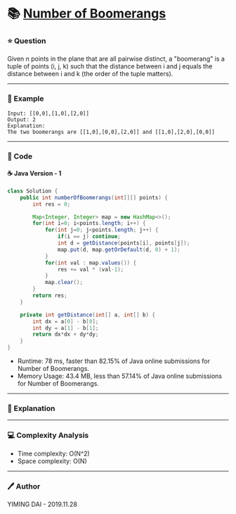 # :books: [Number of Boomerangs](https://leetcode.com/problems/number-of-boomerangs/)

### :star: Question

Given n points in the plane that are all pairwise distinct, a "boomerang" is a tuple of points (i, j, k) such that the distance between i and j equals the distance between i and k (the order of the tuple matters).

--- 

### :car: Example
```
Input: [[0,0],[1,0],[2,0]]
Output: 2
Explanation:
The two boomerangs are [[1,0],[0,0],[2,0]] and [[1,0],[2,0],[0,0]]
```
---

### :hammer: Code

#### :coffee: Java Version - 1

```java
class Solution {
    public int numberOfBoomerangs(int[][] points) {
        int res = 0;

        Map<Integer, Integer> map = new HashMap<>();
        for(int i=0; i<points.length; i++) {
            for(int j=0; j<points.length; j++) {
                if(i == j) continue;
                int d = getDistance(points[i], points[j]);                
                map.put(d, map.getOrDefault(d, 0) + 1);
            }
            for(int val : map.values()) {
                res += val * (val-1);
            }            
            map.clear();
        }
        return res;
    }

    private int getDistance(int[] a, int[] b) {
        int dx = a[0] - b[0];
        int dy = a[1] - b[1];
        return dx*dx + dy*dy;
    }
}
```

- Runtime: 78 ms, faster than 82.15% of Java online submissions for Number of Boomerangs.
- Memory Usage: 43.4 MB, less than 57.14% of Java online submissions for Number of Boomerangs.

---

### :pencil: Explanation



---

### :computer: Complexity Analysis

- Time complexity: O(N^2)
- Space complexity: O(N)

---

### :pen: Author

YIMING DAI - 2019.11.28
